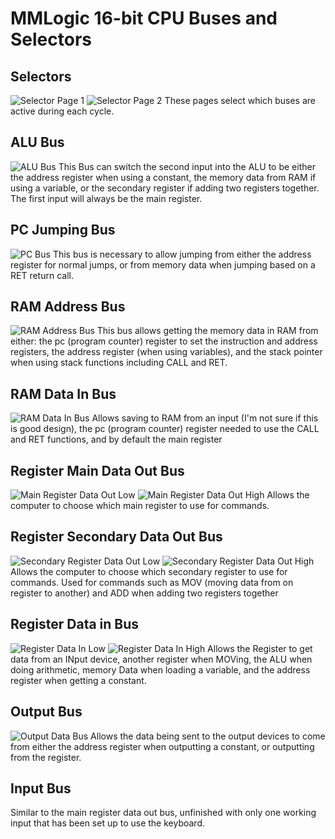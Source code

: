 # MMLogic 16-bit CPU Buses and Selectors

## Selectors
![Selector Page 1][selector1]
![Selector Page 2][selector2]
These pages select which buses are active during each cycle.


## ALU Bus
![ALU Bus][aluBus]
This Bus can switch the second input into the ALU to be either the address register when using a constant, the memory data from RAM if using a variable, or the secondary register if adding two registers together. The first input will always be the main register.

## PC Jumping Bus
![PC Bus][pcBus]
This bus is necessary to allow jumping from either the address register for normal jumps, or from memory data when jumping based on a RET return call. 

## RAM Address Bus
![RAM Address Bus][ramAddressBus]
This bus allows getting the memory data in RAM from either: the pc (program counter) register to set the instruction and address registers, the address register (when using variables), and the stack pointer when using stack functions including CALL and RET.

## RAM Data In Bus
![RAM Data In Bus][ramDataInBus]
Allows saving to RAM from an input (I'm not sure if this is good design), the pc (program counter) register needed to use the CALL and RET functions, and by default the main register

## Register Main Data Out Bus
![Main Register Data Out Low][regMainOutLow]
![Main Register Data Out High][regMainOutHigh]
Allows the computer to choose which main register to use for commands. 

## Register Secondary Data Out Bus
![Secondary Register Data Out Low][regSecondaryOutLow]
![Secondary Register Data Out High][regSecondaryOutHigh]
Allows the computer to choose which secondary register to use for commands. Used for commands such as MOV (moving data from on register to another) and ADD when adding two registers together


## Register Data in Bus
![Register Data In Low][regInLow]
![Register Data In High][regInHigh]
Allows the Register to get data from an INput device, another register when MOVing, the ALU when doing arithmetic, memory Data when loading a variable, and the address register when getting a constant.

## Output Bus
![Output Data Bus][outputBus]
Allows the data being sent to the output devices to come from either the address register when outputting a constant, or outputting from the register.

## Input Bus
Similar to the main register data out bus, unfinished with only one working input that has been set up to use the keyboard.


[selector1]: https://grexel.github.io/JCompiler/MML_16bit/BUSES/Selector1.JPG "Selector Page 1"
[selector2]: https://grexel.github.io/JCompiler/MML_16bit/BUSES/Selector2.JPG "Selector Page 2"
[aluBus]: https://grexel.github.io/JCompiler/MML_16bit/BUSES/ALUAddendBus.JPG "ALU Bus"
[pcBus]: https://grexel.github.io/JCompiler/MML_16bit/BUSES/PCJumpBUS.JPG "PC Jump Bus"
[ramAddressBus]: https://grexel.github.io/JCompiler/MML_16bit/BUSES/RAMAddressBUS.JPG "RAM Address Bus"
[ramDataInBus]: https://grexel.github.io/JCompiler/MML_16bit/BUSES/RAMDataInBUS.JPG "RAM Data In Bus"
[regMainOutLow]: https://grexel.github.io/JCompiler/MML_16bit/BUSES/RegisterMainDataOutBUSLow.JPG "Main Register Data Out Low"
[regMainOutHigh]: https://grexel.github.io/JCompiler/MML_16bit/BUSES/RegisterMainDataOutBUSHigh.JPG "Main Register Data Out High"
[regSecondaryOutLow]: https://grexel.github.io/JCompiler/MML_16bit/BUSES/RegisterSecondaryDataOutBUSLow.JPG "Secondary Register Data Out Low"
[regSecondaryOutHigh]: https://grexel.github.io/JCompiler/MML_16bit/BUSES/RegisterSecondaryDataOutBUSHigh.JPG "Secondary Register Data Out High"
[regInLow]: https://grexel.github.io/JCompiler/MML_16bit/BUSES/RegisterDataInBUSLow.JPG "Register Data In Low"
[regInHigh]: https://grexel.github.io/JCompiler/MML_16bit/BUSES/RegisterDataInBUSHigh.JPG "Register Data In High"
[outputBus]: https://grexel.github.io/JCompiler/MML_16bit/BUSES/OutputDataInBUS.JPG "Output Data In"